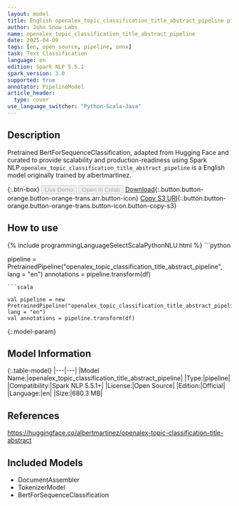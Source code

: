 ```yaml
---
layout: model
title: English openalex_topic_classification_title_abstract_pipeline pipeline BertForSequenceClassification from albertmartinez
author: John Snow Labs
name: openalex_topic_classification_title_abstract_pipeline
date: 2025-04-09
tags: [en, open_source, pipeline, onnx]
task: Text Classification
language: en
edition: Spark NLP 5.5.1
spark_version: 3.0
supported: true
annotator: PipelineModel
article_header:
  type: cover
use_language_switcher: "Python-Scala-Java"
---
```


## Description

Pretrained BertForSequenceClassification, adapted from Hugging Face and curated to provide scalability and production-readiness using Spark NLP.`openalex_topic_classification_title_abstract_pipeline` is a English model originally trained by albertmartinez.

{:.btn-box}
<button class="button button-orange" disabled>Live Demo</button>
<button class="button button-orange" disabled>Open in Colab</button>
[Download](https://s3.amazonaws.com/auxdata.johnsnowlabs.com/public/models/openalex_topic_classification_title_abstract_pipeline_en_5.5.1_3.0_1744165912855.zip){:.button.button-orange.button-orange-trans.arr.button-icon}
[Copy S3 URI](s3://auxdata.johnsnowlabs.com/public/models/openalex_topic_classification_title_abstract_pipeline_en_5.5.1_3.0_1744165912855.zip){:.button.button-orange.button-orange-trans.button-icon.button-copy-s3}

## How to use



<div class="tabs-box" markdown="1">
{% include programmingLanguageSelectScalaPythonNLU.html %}
```python

pipeline = PretrainedPipeline("openalex_topic_classification_title_abstract_pipeline", lang = "en")
annotations =  pipeline.transform(df)   

```
```scala

val pipeline = new PretrainedPipeline("openalex_topic_classification_title_abstract_pipeline", lang = "en")
val annotations = pipeline.transform(df)

```
</div>

{:.model-param}
## Model Information

{:.table-model}
|---|---|
|Model Name:|openalex_topic_classification_title_abstract_pipeline|
|Type:|pipeline|
|Compatibility:|Spark NLP 5.5.1+|
|License:|Open Source|
|Edition:|Official|
|Language:|en|
|Size:|680.3 MB|

## References

https://huggingface.co/albertmartinez/openalex-topic-classification-title-abstract

## Included Models

- DocumentAssembler
- TokenizerModel
- BertForSequenceClassification